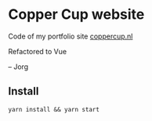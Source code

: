 # Copper Cup website

Code of my portfolio site [coppercup.nl](https://www.coppercup.nl)

Refactored to Vue

– Jorg

## Install

`yarn install && yarn start`
